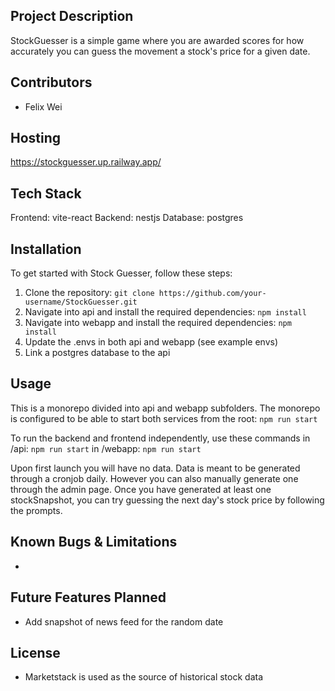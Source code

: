 ## Project Description

StockGuesser is a simple game where you are awarded scores for how accurately you can guess the movement a stock's price for a given date.


## Contributors
- Felix Wei

## Hosting
https://stockguesser.up.railway.app/


## Tech Stack
Frontend: vite-react
Backend: nestjs
Database: postgres 

## Installation
To get started with Stock Guesser, follow these steps:

1. Clone the repository: `git clone https://github.com/your-username/StockGuesser.git`
2. Navigate into api and install the required dependencies: `npm install`
3. Navigate into webapp and install the required dependencies: `npm install`
4. Update the .envs in both api and webapp (see example envs)
4. Link a postgres database to the api

## Usage
This is a monorepo divided into api and webapp subfolders. 
The monorepo is configured to be able to start both services from the root: `npm run start`

To run the backend and frontend independently, use these commands
in /api: `npm run start`
in /webapp: `npm run start`

Upon first launch you will have no data. Data is meant to be generated through a cronjob daily. However you can also manually generate one through the admin page.
Once you have generated at least one stockSnapshot, you can try guessing the next day's stock price by following the prompts.


## Known Bugs & Limitations
-

## Future Features Planned
- Add snapshot of news feed for the random date


## License
- Marketstack is used as the source of historical stock data

